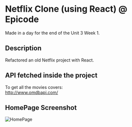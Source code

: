 # Netflix Clone (using React) @ Epicode
Made in a day for the end of the Unit 3 Week 1.

## Description
Refactored an old Netflix project with React.

## API fetched inside the project
To get all the movies covers:  
http://www.omdbapi.com/

## HomePage Screenshot
![HomePage](https://i.ibb.co/pz8myVG/n1.png)
